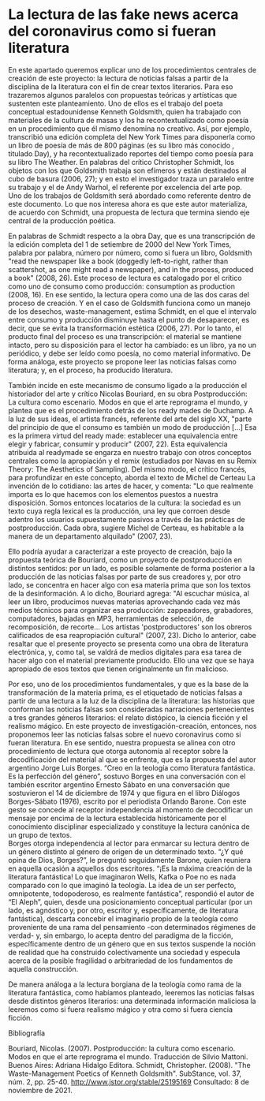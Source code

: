# La lectura de las fake news acerca del coronavirus como si fueran literatura

En este apartado queremos explicar uno de los procedimientos centrales de creación de este proyecto: la lectura de noticias falsas a partir de la disciplina de la literatura con el fin de crear textos literarios. Para eso trazaremos algunos paralelos con propuestas teóricas y artísticas que sustenten este planteamiento. Uno de ellos es el trabajo del poeta conceptual estadounidense Kenneth Goldsmith, quien ha trabajado con materiales de la cultura de masas y los ha recontextualizado como poesía en un procedimiento que él mismo denomina no creativo. Así, por ejemplo, transcribió una edición completa del New York Times para disponerla como un libro de poesía de más de 800 páginas (es su libro más conocido , titulado Day), y ha recontextualizado reportes del tiempo como poesía para su libro The Weather. En palabras del crítico Christopher Schmidt, los objetos con los que Goldsmith trabaja son efímeros y están destinados al cubo de basura (2006, 27); y en esto el investigador traza un paralelo entre su trabajo y el de Andy Warhol, el referente por excelencia del arte pop. Uno de los trabajos de Goldsmith será abordado como referente dentro de este documento. Lo que nos interesa ahora es que este autor materializa, de acuerdo con Schmidt, una propuesta de lectura que termina siendo eje central de la producción poética.

En palabras de Schmidt respecto a la obra Day, que es una transcripción de la edición completa del 1 de setiembre de 2000 del New York Times, palabra por palabra, número por número, como si fuera un libro, Goldsmith "read the newspaper like a book (doggedly left-to-right, rather than scattershot, as one might read a newspaper), and in the process, produced a book" (2008, 26). Este proceso de lectura es catalogado por el crítico como uno de consumo como producción: consumption as production (2008, 16). En ese sentido, la lectura opera como una de las dos caras del proceso de creación. Y en el caso de Goldsmith funciona como un manejo de los desechos, waste-management, estima Schmidt, en el que el intervalo entre consumo y producción disminuye hasta el punto de desaparecer, es decir, que se evita la transformación estética (2006, 27). Por lo tanto, el producto final del proceso es una transcripción: el material se mantiene intacto, pero su disposición para el lector ha cambiado: es un libro, ya no un periódico, y debe ser leído como poesía, no como material informativo. De forma análoga, este proyecto se propone leer las noticias falsas como literatura; y, en el proceso, ha producido literatura. 

También incide en este mecanismo de consumo ligado a la producción el historiador del arte y crítico Nicolas Bouriard, en su obra Postproducción: La cultura como escenario. Modos en que el arte reprograma el mundo, y plantea que es el procedimiento detrás de los ready mades de Duchamp. A la luz de sus ideas, el artista francés, referente del arte del siglo XX, "parte del principio de que el consumo es también un modo de producción [...] Esa es la primera virtud del ready made: establecer una equivalencia entre elegir y fabricar, consumir y producir" (2007, 22). Esta equivalencia atribuida al readymade se engarza en nuestro trabajo con otros conceptos centrales como la apropiación y el remix (estudiados por Navas en su Remix Theory: The Aesthetics of Sampling). Del mismo modo, el crítico francés, para profundizar en este concepto, aborda el texto de Michel de Certeau La invención de lo cotidiano: las artes de hacer, y comenta: "Lo que realmente importa es lo que hacemos con los elementos puestos a nuestra disposición. Somos entonces locatarios de la cultura: la sociedad es un texto cuya regla lexical es la producción, una ley que corroen desde adentro los usuarios supuestamente pasivos a través de las prácticas de postproducción. Cada obra, sugiere Michel de Certeau, es habitable a la manera de un departamento alquilado" (2007, 23).

Ello podría ayudar a caracterizar a este proyecto de creación, bajo la propuesta teórica de Bouriard, como un proyecto de postproducción en distintos sentidos: por un lado, es posible solamente de forma posterior a la producción de las noticias falsas por parte de sus creadores y, por otro lado, se concentra en hacer algo con esa materia prima que son los textos de la desinformación. A lo dicho, Bouriard agrega: "Al escuchar música, al leer un libro, producimos nuevas materias aprovechando cada vez más medios técnicos para organizar esa producción: zappeadores, grabadores, computadores, bajadas en MP3, herramientas de selección, de recomposición, de recorte... Los artistas 'postproductores' son los obreros calificados de esa reapropiación cultural" (2007, 23). Dicho lo anterior, cabe resaltar que el presente proyecto se presenta como una obra de literatura electrónica, y, como tal, se valdrá de medios digitales para esa tarea de hacer algo con el material previamente producido. Ello una vez que se haya apropiado de esos textos que tienen originalmente un fin malicioso.

Por eso, uno de los procedimientos fundamentales, y que es la base de la transformación de la materia prima, es el etiquetado de noticias falsas a partir de una lectura a la luz de la disciplina de la literatura: las historias que conforman las noticias falsas son consideradas narraciones pertenecientes a tres grandes géneros literarios: el relato distópico, la ciencia ficción y el realismo mágico. En este proyecto de investigación-creación, entonces, nos proponemos leer las noticias falsas sobre el nuevo coronavirus como si fueran literatura. En ese sentido, nuestra propuesta se alinea con otro procedimiento de lectura que otorga autonomía al receptor sobre la decodificación del material al que se enfrenta, que es la propuesta del autor argentino Jorge Luis Borges.
“Creo en la teología como literatura fantástica. Es la perfección del género”, sostuvo Borges en una conversación con el también escritor argentino Ernesto Sábato en una conversación que sostuvieron el 14 de diciembre de 1974 y que figura en el libro Diálogos Borges-Sábato (1976), escrito por el periodista Orlando Barone. Con este gesto se concede al receptor independencia al momento de decodificar un mensaje por encima de la lectura establecida históricamente por el conocimiento disciplinar especializado y constituye la lectura canónica de un grupo de textos.  
Borges otorga independencia al lector para enmarcar su lectura dentro de un género distinto al género de origen de un determinado texto. “¿Y qué opina de Dios, Borges?”, le preguntó seguidamente Barone, quien reuniera en aquella ocasión a aquellos dos escritores. “¡Es la máxima creación de la literatura fantástica! Lo que imaginaron Wells, Kafka o Poe no es nada comparado con lo que imaginó la teología. La idea de un ser perfecto, omnipotente, todopoderoso, es realmente fantástica”, respondió el autor de “El Aleph”, quien, desde una posicionamiento conceptual particular (por un lado, es agnóstico y, por otro, escritor y, específicamente, de literatura fantástica), descarta concebir el imaginario propio de la teología como proveniente de una rama del pensamiento -con determinados régimenes de verdad- y, sin embargo, lo acepta dentro del paradigma de la ficción, específicamente dentro de un género que en sus textos suspende la noción de realidad que ha construido colectivamente una sociedad y especula acerca de la posible fragilidad o arbitrariedad de los fundamentos de aquella construcción.

De manera análoga a la lectura borgiana de la teología como rama de la literatura fantástica, como habíamos planteado, leeremos las noticias falsas desde distintos géneros literarios: una determinada información maliciosa la leeremos como si fuera realismo mágico y otra como si fuera ciencia ficción.




Bibliografía

Bouriard, Nicolas. (2007). Postproducción: la cultura como escenario. Modos en que el arte reprograma el mundo. Traducción de Silvio Mattoni. Buenos Aires: Adriana Hidalgo Editora.
Schmidt, Christopher. (2008). "The Waste-Management Poetics of Kenneth Goldsmith". SubStance, vol. 37, núm. 2, pp. 25-40. http://www.jstor.org/stable/25195169 Consultado: 8 de noviembre de 2021.
